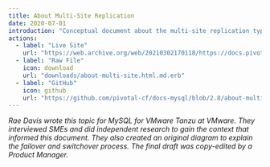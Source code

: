 ```yaml
---
title: About Multi-Site Replication
date: 2020-07-01
introduction: "Conceptual document about the multi-site replication typology for MySQL for VMware Tanzu"
actions:
  - label: "Live Site"
    url: "https://web.archive.org/web/20210302170118/https://docs.pivotal.io/p-mysql/2-8/about-multi-site.html"
  - label: "Raw File"
    icon: download
    url: "downloads/about-multi-site.html.md.erb"
  - label: "GitHub"
    icon: github
    url: "https://github.com/pivotal-cf/docs-mysql/blob/2.8/about-multi-site.html.md.erb"
---
```


_Rae Davis wrote this topic for MySQL for VMware Tanzu at VMware. They interviewed SMEs and did independent research to gain the context that informed this document. They also created an original diagram to explain the failover and switchover process. The final draft was copy-edited by a Product Manager._
